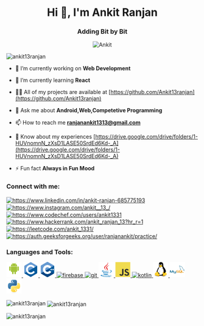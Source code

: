 <h1 align="center">Hi 👋, I'm Ankit Ranjan</h1>
<h3 align="center">Adding Bit by Bit</h3>



<div align="center">
  <img src="https://user-images.githubusercontent.com/55665927/188931620-33e184d6-4bb1-4d9e-ae01-71c6e5b3f0c4.png" alt="Ankit" />
</div>

<p align="left"> <img src="https://komarev.com/ghpvc/?username=ankit13ranjan&label=Profile%20views&color=0e75b6&style=flat" alt="ankit13ranjan" /> </p>

- 🔭 I’m currently working on **Web Development**

- 🌱 I’m currently learning **React**

- 👨‍💻 All of my projects are available at [https://github.com/Ankit13ranjan](https://github.com/Ankit13ranjan)

- 💬 Ask me about **Android,Web,Competetive Programming**

- 📫 How to reach me **ranjanankit1313@gmail.com**

- 📄 Know about my experiences [https://drive.google.com/drive/folders/1-HUVnomnN_zXsD1LASE50SrdEd6Kd-_A](https://drive.google.com/drive/folders/1-HUVnomnN_zXsD1LASE50SrdEd6Kd-_A)

- ⚡ Fun fact **Always in Fun Mood**

<h3 align="left">Connect with me:</h3>
<p align="left">
<a href="https://linkedin.com/in/https://www.linkedin.com/in/ankit-ranjan-685775193" target="blank"><img align="center" src="https://raw.githubusercontent.com/rahuldkjain/github-profile-readme-generator/master/src/images/icons/Social/linked-in-alt.svg" alt="https://www.linkedin.com/in/ankit-ranjan-685775193" height="30" width="40" /></a>
<a href="https://instagram.com/https://www.instagram.com/ankit__13_/" target="blank"><img align="center" src="https://raw.githubusercontent.com/rahuldkjain/github-profile-readme-generator/master/src/images/icons/Social/instagram.svg" alt="https://www.instagram.com/ankit__13_/" height="30" width="40" /></a>
<a href="https://www.codechef.com/users/https://www.codechef.com/users/ankit1331" target="blank"><img align="center" src="https://cdn.jsdelivr.net/npm/simple-icons@3.1.0/icons/codechef.svg" alt="https://www.codechef.com/users/ankit1331" height="30" width="40" /></a>
<a href="https://www.hackerrank.com/https://www.hackerrank.com/ankit_ranjan_13?hr_r=1" target="blank"><img align="center" src="https://raw.githubusercontent.com/rahuldkjain/github-profile-readme-generator/master/src/images/icons/Social/hackerrank.svg" alt="https://www.hackerrank.com/ankit_ranjan_13?hr_r=1" height="30" width="40" /></a>
<a href="https://www.leetcode.com/https://leetcode.com/ankit_1331/" target="blank"><img align="center" src="https://raw.githubusercontent.com/rahuldkjain/github-profile-readme-generator/master/src/images/icons/Social/leet-code.svg" alt="https://leetcode.com/ankit_1331/" height="30" width="40" /></a>
<a href="https://auth.geeksforgeeks.org/user/https://auth.geeksforgeeks.org/user/ranjanankit/practice/" target="blank"><img align="center" src="https://raw.githubusercontent.com/rahuldkjain/github-profile-readme-generator/master/src/images/icons/Social/geeks-for-geeks.svg" alt="https://auth.geeksforgeeks.org/user/ranjanankit/practice/" height="30" width="40" /></a>
</p>

<h3 align="left">Languages and Tools:</h3>
<p align="left"> <a href="https://developer.android.com" target="_blank" rel="noreferrer"> <img src="https://raw.githubusercontent.com/devicons/devicon/master/icons/android/android-original-wordmark.svg" alt="android" width="40" height="40"/> </a> <a href="https://www.cprogramming.com/" target="_blank" rel="noreferrer"> <img src="https://raw.githubusercontent.com/devicons/devicon/master/icons/c/c-original.svg" alt="c" width="40" height="40"/> </a> <a href="https://www.w3schools.com/cpp/" target="_blank" rel="noreferrer"> <img src="https://raw.githubusercontent.com/devicons/devicon/master/icons/cplusplus/cplusplus-original.svg" alt="cplusplus" width="40" height="40"/> </a> <a href="https://firebase.google.com/" target="_blank" rel="noreferrer"> <img src="https://www.vectorlogo.zone/logos/firebase/firebase-icon.svg" alt="firebase" width="40" height="40"/> </a> <a href="https://git-scm.com/" target="_blank" rel="noreferrer"> <img src="https://www.vectorlogo.zone/logos/git-scm/git-scm-icon.svg" alt="git" width="40" height="40"/> </a> <a href="https://www.java.com" target="_blank" rel="noreferrer"> <img src="https://raw.githubusercontent.com/devicons/devicon/master/icons/java/java-original.svg" alt="java" width="40" height="40"/> </a> <a href="https://developer.mozilla.org/en-US/docs/Web/JavaScript" target="_blank" rel="noreferrer"> <img src="https://raw.githubusercontent.com/devicons/devicon/master/icons/javascript/javascript-original.svg" alt="javascript" width="40" height="40"/> </a> <a href="https://kotlinlang.org" target="_blank" rel="noreferrer"> <img src="https://www.vectorlogo.zone/logos/kotlinlang/kotlinlang-icon.svg" alt="kotlin" width="40" height="40"/> </a> <a href="https://www.linux.org/" target="_blank" rel="noreferrer"> <img src="https://raw.githubusercontent.com/devicons/devicon/master/icons/linux/linux-original.svg" alt="linux" width="40" height="40"/> </a> <a href="https://www.mysql.com/" target="_blank" rel="noreferrer"> <img src="https://raw.githubusercontent.com/devicons/devicon/master/icons/mysql/mysql-original-wordmark.svg" alt="mysql" width="40" height="40"/> </a> <a href="https://www.python.org" target="_blank" rel="noreferrer"> <img src="https://raw.githubusercontent.com/devicons/devicon/master/icons/python/python-original.svg" alt="python" width="40" height="40"/> </a> </p>

<p><img align="left" src="https://github-readme-stats.vercel.app/api/top-langs?username=ankit13ranjan&show_icons=true&locale=en&layout=compact" alt="ankit13ranjan" /></p>

<p>&nbsp;<img align="center" src="https://github-readme-stats.vercel.app/api?username=ankit13ranjan&show_icons=true&locale=en" alt="ankit13ranjan" /></p>

<p><img align="center" src="https://github-readme-streak-stats.herokuapp.com/?user=ankit13ranjan&" alt="ankit13ranjan" /></p>
